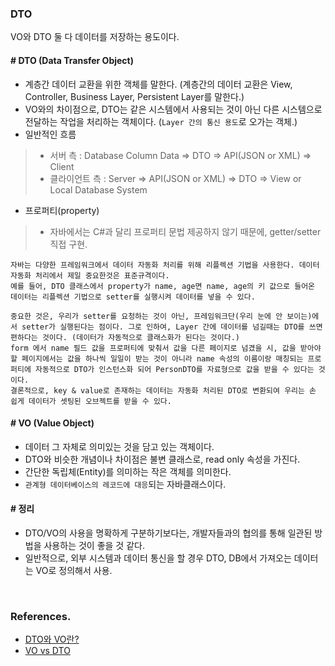 ### DTO 

VO와 DTO 둘 다 데이터를 저장하는 용도이다.

#### \# DTO (Data Transfer Object)
- 계층간 데이터 교환을 위한 객체를 말한다. (계층간의 데이터 교환은 View, Controller, Business Layer, Persistent Layer를 말한다.)
- VO와의 차이점으로, DTO는 같은 시스템에서 사용되는 것이 아닌 다른 시스템으로 전달하는 작업을 처리하는 객체이다. (`Layer 간의 통신 용도`로 오가는 객체.)
- 일반적인 흐름
>- 서버 측 : Database Column Data => DTO => API(JSON or XML) => Client
>- 클라이언트 측 : Server => API(JSON or XML) => DTO => View or Local Database System
- 프로퍼티(property)
>- 자바에서는 C#과 달리 프로퍼티 문법 제공하지 않기 때문에, getter/setter 직접 구현.
````
자바는 다양한 프레임워크에서 데이터 자동화 처리를 위해 리플렉션 기법을 사용한다. 데이터 자동화 처리에서 제일 중요한것은 표준규격이다. 
예를 들어, DTO 클래스에서 property가 name, age면 name, age의 키 값으로 들어온 데이터는 리플렉션 기법으로 setter를 실행시켜 데이터를 넣을 수 있다. 

중요한 것은, 우리가 setter를 요청하는 것이 아닌, 프레임워크단(우리 눈에 안 보이는)에서 setter가 실행된다는 점이다. 그로 인하여, Layer 간에 데이터를 넘길때는 DTO를 쓰면 편하다는 것이다. (데이터가 자동적으로 클래스화가 된다는 것이다.) 
form 에서 name 필드 값을 프로퍼티에 맞춰서 값을 다른 페이지로 넘겼을 시, 값을 받아야 할 페이지에서는 값을 하나씩 일일이 받는 것이 아니라 name 속성의 이름이랑 매칭되는 프로퍼티에 자동적으로 DTO가 인스턴스화 되어 PersonDTO를 자료형으로 값을 받을 수 있다는 것이다. 
결론적으로, key & value로 존재하는 데이터는 자동화 처리된 DTO로 변환되여 우리는 손 쉽게 데이터가 셋팅된 오브젝트를 받을 수 있다.
````
 
#### \# VO (Value Object)
- 데이터 그 자체로 의미있는 것을 담고 있는 객체이다.
- DTO와 비슷한 개념이나 차이점은 불변 클래스로, read only 속성을 가진다.
- 간단한 독립체(Entity)를 의미하는 작은 객체를 의미한다.
- `관계형 데이터베이스의 레코드에 대응`되는 자바클래스이다.

#### \# 정리
- DTO/VO의 사용을 명확하게 구분하기보다는, 개발자들과의 협의를 통해 일관된 방법을 사용하는 것이 좋을 것 같다. 
- 일반적으로, 외부 시스템과 데이터 통신을 할 경우 DTO, DB에서 가져오는 데이터는 VO로 정의해서 사용.


<br />

### References.
- [DTO와 VO란?](https://mommoo.tistory.com/61)
- [VO vs DTO](https://ijbgo.tistory.com/9)
